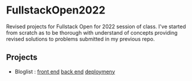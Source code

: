 # FullstackOpen2022
Revised projects for Fullstack Open for 2022 session of class. I've started from scratch as to be thorough with understand of concepts providing revised solutions to problems submitted in my previous repo. 


## Projects
* Bloglist : [front end](https://github.com/matnreyes/FullstackOpen2022/tree/main/part5/bloglist-frontend) [back end](https://github.com/matnreyes/FullstackOpen2022/tree/main/part4/bloglist) [deploymeny](https://matnreyes-bloglist.fly.dev/)